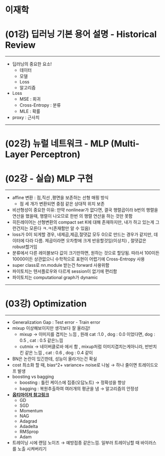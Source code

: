 # 이재학

# ****(01강) 딥러닝 기본 용어 설명 - Historical Review****

---

- 딥러닝의 중요한 요소!
    - 데이터
    - 모델
    - Loss
    - 알고리즘
- Loss
    - MSE : 회귀
    - Cross-Entropy : 분류
    - MLE : 확률
- proxy : 근사치

---

# ****(02강) 뉴럴 네트워크 - MLP (Multi-Layer Perceptron)****

# ****(02강 - 실습) MLP 구현****

---

- affine 변환 : 점,직선 ,평면을 보존하는 선형 매핑 방식
    - 점 세 개가 변환되면 중점 같은 상대적 위치 보존
- 비선형성이 중요한 이유: 만약 nonlinear가 없다면, 결국 행렬곱이라 b번의 행렬을 연산을 했을때, 행렬이 나오므로 한번 의 행렬 연산을 하는 것만 못함
- 히든레이어는 선형변환의 compact set K에 대해 존재하지만, 내가 하고 있는게 그런건지는 모른다 ㅋ.ㅋ(존재함만 알 수 있음)
- loss가 0이 되게할 경우, 네제곱,제곱,절댓값 모두 0으로 만드는 경우가 같지만, 데이터에 다라 다름. 제곱이라면 오차항에 크게 반응할것임(이상치) , 절댓값은 robust할거임
- 분류에서 다른 레이블보다 값이 크기만하면, 원하는 것으로 할당됨. 따라서 100이든 10000이든 상관없으니 수학적으로 표현이 어렵기에 Cross-Entropy 사용
- super class로 nn.module 받는건 forward 사용위함
- 파이토치는 텐서플로우와 다르게 session이 없기에 편리함
- 파이토치는 computational graph가 dynamic

---

# ****(03강) Optimization****

---

- Generalization Gap : Test error - Train error
- mixup 이상해보이지만 생각보다  잘 올라감!
    - mixup → 이미지를 겹치는 느낌 , 원래 cat :1.0 , dog : 0.0 이었다면, dog : 0.5 , cat : 0.5 같은느낌
    - cutmix → 네이버클로바 에서 함 , mixup처럼 이미지겹치는게아니라, 반반치킨 같은 느낌 , cat : 0.6 , dog : 0.4 같이
- BN은 논란이 있긴한데, 성능이 올라가는건 확실
- cost 최소화 할 때, bias^2+ variance+ noise로 나뉨 → 하나 줄이면 트레이드오프 발생
- boosting vs bagging
    - boosting : 틀린 케이스에 집중(오답노트) → 정확성을 향상
    - bagging : 복원추출하여 여러개의 평균을 냄 → 알고리즘의 안정성
- **[옵티마이저 참고링크](https://yngie-c.github.io/deep%20learning/2020/03/19/training_techs/#fn:1)**
    - GD
    - SGD
    - Momentum
    - NAG
    - Adagrad
    - Adadelta
    - RMSprop
    - Adam
- 트레이닝 시에 랜덤 노이즈 → 예방접종 같은느낌. 일부러 트레이닝할 때 바이러스를 노출 시켜버리기